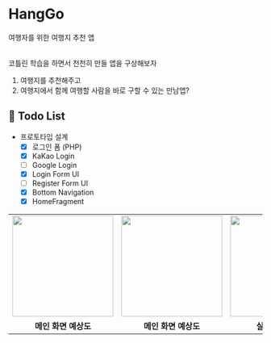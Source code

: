 # HangGo
여행자를 위한 여행지 추천 앱

<br> 코틀린 학습을 하면서 천천히 만들 앱을 구상해보자 

1. 여행지를 추천해주고
2. 여행지에서 함께 여행할 사람을 바로 구할 수 있는 만남앱?


## 💭  Todo List
- 프로토타입 설계
  - [x] 로그인 폼 (PHP)
  - [x] KaKao Login
  - [ ] Google Login
  - [x] Login Form UI
  - [ ] Register Form UI 
  - [x] Bottom Navigation
  - [x] HomeFragment

<table>
  <tr>
    <td><img width="200" src="https://user-images.githubusercontent.com/54762273/178936776-80638599-c0ac-414f-b2a4-a73babc0b43c.png"></td>
    <td><img width="200" src="https://user-images.githubusercontent.com/54762273/178936915-0bbb357d-e8de-47dd-b640-783c6c448a59.PNG"></td>
    <td><img width="200" src="https://user-images.githubusercontent.com/54762273/182211246-21b11f74-343b-479f-9666-21112cc96619.jpg"></td>
    <td><img width="200" src="https://user-images.githubusercontent.com/54762273/182211253-73a8ce4c-ea17-4612-badb-c865dcf87024.jpg"></td>
  </tr>
  <tr>
    <td align="center"><b>메인 화면 예상도</b></td>
    <td align="center"><b>메인 화면 예상도</b></td>
    <td align="center"><b>실제 구현 화면</b></td>
    <td align="center"><b>실제 구현 화면</b></td>
  </tr>
</table>
<br>
